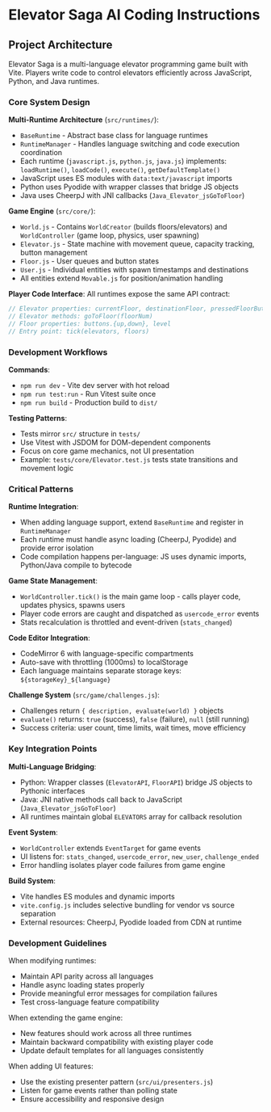 # Elevator Saga AI Coding Instructions

## Project Architecture

Elevator Saga is a multi-language elevator programming game built with Vite. Players write code to control elevators efficiently across JavaScript, Python, and Java runtimes.

### Core System Design

**Multi-Runtime Architecture** (`src/runtimes/`):
- `BaseRuntime` - Abstract base class for language runtimes
- `RuntimeManager` - Handles language switching and code execution coordination
- Each runtime (`javascript.js`, `python.js`, `java.js`) implements: `loadRuntime()`, `loadCode()`, `execute()`, `getDefaultTemplate()`
- JavaScript uses ES modules with `data:text/javascript` imports
- Python uses Pyodide with wrapper classes that bridge JS objects
- Java uses CheerpJ with JNI callbacks (`Java_Elevator_jsGoToFloor`)

**Game Engine** (`src/core/`):
- `World.js` - Contains `WorldCreator` (builds floors/elevators) and `WorldController` (game loop, physics, user spawning)
- `Elevator.js` - State machine with movement queue, capacity tracking, button management
- `Floor.js` - User queues and button states
- `User.js` - Individual entities with spawn timestamps and destinations
- All entities extend `Movable.js` for position/animation handling

**Player Code Interface**:
All runtimes expose the same API contract:
```javascript
// Elevator properties: currentFloor, destinationFloor, pressedFloorButtons[], percentFull
// Elevator methods: goToFloor(floorNum)
// Floor properties: buttons.{up,down}, level
// Entry point: tick(elevators, floors)
```

### Development Workflows

**Commands**:
- `npm run dev` - Vite dev server with hot reload
- `npm run test:run` - Run Vitest suite once
- `npm run build` - Production build to `dist/`

**Testing Patterns**:
- Tests mirror `src/` structure in `tests/`
- Use Vitest with JSDOM for DOM-dependent components
- Focus on core game mechanics, not UI presentation
- Example: `tests/core/Elevator.test.js` tests state transitions and movement logic

### Critical Patterns

**Runtime Integration**:
- When adding language support, extend `BaseRuntime` and register in `RuntimeManager`
- Each runtime must handle async loading (CheerpJ, Pyodide) and provide error isolation
- Code compilation happens per-language: JS uses dynamic imports, Python/Java compile to bytecode

**Game State Management**:
- `WorldController.tick()` is the main game loop - calls player code, updates physics, spawns users
- Player code errors are caught and dispatched as `usercode_error` events
- Stats recalculation is throttled and event-driven (`stats_changed`)

**Code Editor Integration**:
- CodeMirror 6 with language-specific compartments
- Auto-save with throttling (1000ms) to localStorage
- Each language maintains separate storage keys: `${storageKey}_${language}`

**Challenge System** (`src/game/challenges.js`):
- Challenges return `{ description, evaluate(world) }` objects
- `evaluate()` returns: `true` (success), `false` (failure), `null` (still running)
- Success criteria: user count, time limits, wait times, move efficiency

### Key Integration Points

**Multi-Language Bridging**:
- Python: Wrapper classes (`ElevatorAPI`, `FloorAPI`) bridge JS objects to Pythonic interfaces
- Java: JNI native methods call back to JavaScript (`Java_Elevator_jsGoToFloor`)
- All runtimes maintain global `ELEVATORS` array for callback resolution

**Event System**:
- `WorldController` extends `EventTarget` for game events
- UI listens for: `stats_changed`, `usercode_error`, `new_user`, `challenge_ended`
- Error handling isolates player code failures from game engine

**Build System**:
- Vite handles ES modules and dynamic imports
- `vite.config.js` includes selective bundling for vendor vs source separation
- External resources: CheerpJ, Pyodide loaded from CDN at runtime

### Development Guidelines

When modifying runtimes:
- Maintain API parity across all languages
- Handle async loading states properly
- Provide meaningful error messages for compilation failures
- Test cross-language feature compatibility

When extending the game engine:
- New features should work across all three runtimes
- Maintain backward compatibility with existing player code
- Update default templates for all languages consistently

When adding UI features:
- Use the existing presenter pattern (`src/ui/presenters.js`)
- Listen for game events rather than polling state
- Ensure accessibility and responsive design
